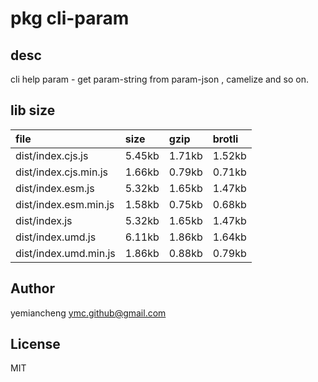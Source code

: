 # pkg cli-param

## desc
cli help param - get param-string from param-json , camelize and so on.

## lib size  
file | size | gzip | brotli
:---- | :---- | :---- | :----
dist/index.cjs.js | 5.45kb | 1.71kb | 1.52kb
dist/index.cjs.min.js | 1.66kb | 0.79kb | 0.71kb
dist/index.esm.js | 5.32kb | 1.65kb | 1.47kb
dist/index.esm.min.js | 1.58kb | 0.75kb | 0.68kb
dist/index.js | 5.32kb | 1.65kb | 1.47kb
dist/index.umd.js | 6.11kb | 1.86kb | 1.64kb
dist/index.umd.min.js | 1.86kb | 0.88kb | 0.79kb

## Author
yemiancheng <ymc.github@gmail.com>

## License
MIT